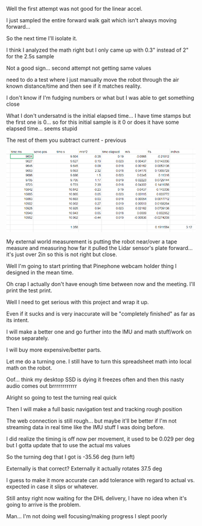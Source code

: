 Well the first attempt was not good for the linear accel.

I just sampled the entire forward walk gait which isn't always moving forward...

So the next time I'll isolate it.

I think I analyzed the math right but I only came up with 0.3" instead of 2" for the 2.5s sample

Not a good sign... second attempt not getting same values

need to do a test where I just manually move the robot through the air known distance/time and then see if it matches reality.

I don't know if I'm fudging numbers or what but I was able to get something close

What I don't undersatnd is the initial elapsed time... I have time stamps but the first one is 0... so for this initial sample is it 0 or does it have some elapsed time... seems stupid

The rest of them you subtract current - previous

<img src="../../media/03-03-2022--ex-accel.PNG" width="800"/>

My external world measurement is putting the robot near/over a tape measure and measuring how far it pulled the Lidar sensor's plate forward... it's just over 2in so this is not right but close.

Well I'm going to start printing that Pinephone webcam holder thing I designed in the mean time.

Oh crap I actually don't have enough time between now and the meeting. I'll print the test print.

Well I need to get serious with this project and wrap it up.

Even if it sucks and is very inaccurate will be "completely finished" as far as its intent.

I will make a better one and go further into the IMU and math stuff/work on those separately.

I will buy more expensive/better parts.

Let me do a turning one. I still have to turn this spreadsheet math into local math on the robot.

Oof... think my desktop SSD is dying it freezes often and then this nasty audio comes out brrrrrrrrrrrr

Alright so going to test the turning real quick

Then I will make a full basic navigation test and tracking rough position

The web connection is still rough... but maybe it'll be better if I'm not streaming data in real time like the IMU stuff I was doing before.

I did realize the timing is off now per movement, it used to be 0.029 per deg but I gotta update that to use the actual ms values

So the turning deg that I got is -35.56 deg (turn left)

Externally is that correct? Externally it actually rotates 37.5 deg

I guess to make it more accurate can add tolerance with regard to actual vs. expected in case it slips or whatever.

Still antsy right now waiting for the DHL delivery, I have no idea when it's going to arrive is the problem.

Man... I'm not doing well focusing/making progress I slept poorly


